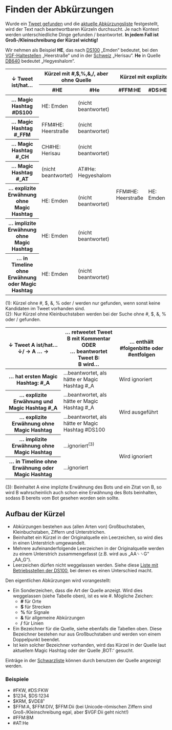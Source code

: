 Finden der Abkürzungen
======================

Wurde ein [Tweet gefunden](/finde-tweets.html) und die [aktuelle
Abkürzungsliste](/finde-listen.html) festgestellt, wird der Text nach
beantwortbaren Kürzeln durchsucht. Je nach Kontext werden
unterschiedliche Dinge gefunden / beantwortet. __In jedem Fall ist
Groß-/Kleinschreibung der Kürzel wichtig!__

Wir nehmen als Beispiel __HE__, das nach [DS100](/dumps/ds100.html) „Emden“
bedeutet, bei den [VGF-Haltestellen](/dumps/vgfhst.html) „Heerstraße“
und in der [Schweiz](/dumps/ch.html) „Herisau“. __He__ in Quelle
[DB640](/dumps/db640.html) bedeutet „Hegyeshalom“.

<table>
 <thead>
  <tr>
    <th rowspan="2">↓ Tweet ist/hat…</th>
    <th colspan="2">Kürzel mit #,$,%,&amp;,/, aber ohne Quelle</th>
    <th colspan="3">Kürzel mit expliziter Quelle</th>
    <th colspan="2">Kürzel ohne #,$,%,&amp;,/</th>
  </tr>
  <tr>
   <th>#HE</th>
   <th>#He</th>
   <th>#FFM:HE</th>
   <th>#DS:HE</th>
   <th>#CH:HE</th>
   <th class="note">HE<sup>(1)</sup></th>
   <th class="note">He<sup>(2)</sup></th>
  </tr>
 </thead>
 <tbody>
  <tr>
   <th>… Magic Hashtag #DS100</th>
   <td class="yes">HE: Emden</td>
   <td class="no">(nicht beantwortet)</td>
   <td class="yes" rowspan="7">FFM#HE: Heerstraße</td>
   <td class="yes" rowspan="7">HE: Emden</td>
   <td class="yes" rowspan="7">CH#HE: Herisau</td>
   <td class="note">HE: Emden</td>
   <td class="no" rowspan="7">(nicht beantwortet)</td>
  </tr>
  <tr>
   <th>… Magic Hashtag #&#x5f;FFM</th>
   <td class="yes">FFM#HE: Heerstraße</td>
   <td class="no">(nicht beantwortet)</td>
   <td class="note">FFM#HE: Heerstraße</td>
  </tr>
  <tr>
   <th>… Magic Hashtag #&#x5f;CH</th>
   <td class="yes">CH#HE: Herisau</td>
   <td class="no">(nicht beantwortet)</td>
   <td class="note">CH#HE: Herisau</td>
  </tr>
  <tr>
   <th>… Magic Hashtag #&#x5f;AT</th>
   <td class="no">(nicht beantwortet)</td>
   <td class="yes">AT#He: Hegyeshalom</td>
   <td class="no">(nicht beantwortet)</td>
  </tr>
  <tr>
   <th>… explizite Erwähnung ohne Magic Hashtag</th>
   <td class="yes">HE: Emden</td>
   <td class="no">(nicht beantwortet)</td>
   <td class="note">HE: Emden</td>
  </tr>
  <tr>
   <th>… implizite Erwähnung ohne Magic Hashtag</th>
   <td class="yes">HE: Emden</td>
   <td class="no">(nicht beantwortet)</td>
   <td class="no">(nicht beantwortet)</td>
  </tr>
  <tr>
   <th>… in Timeline ohne Erwähnung oder Magic Hashtag</th>
   <td class="yes">HE: Emden</td>
   <td class="no">(nicht beantwortet)</td>
   <td class="no">(nicht beantwortet)</td>
  </tr>
 </tbody>
</table>

(1): Kürzel ohne \#, $, &amp;, % oder / werden nur gefunden, wenn sonst
keine Kandidaten im Tweet vorhanden sind.<br/>
(2): Nur Kürzel ohne Kleinbuchstaben werden bei der Suche ohne \#, $,
&amp;, % oder / gefunden.

<table>
 <thead>
  <tr>
   <th>↓ Tweet A ist/hat… ↓/ → A … →</th>
   <th>… retweetet Tweet B mit Kommentar<br/>
       ODER<br/>
       … beantwortet Tweet B:<br/>
       B wird…</th>
   <th>… enthält #folgenbitte oder #entfolgen</th>
  </tr>
 </thead>
 <tbody>
  <tr>
   <th>… hat ersten Magic Hashtag: #&#x5f;A</th>
   <td class="yes">…beantwortet, als hätte er Magic Hashtag #&#x5f;A</td>
   <td class="no">Wird ignoriert</td>
  </tr>
  <tr>
   <th>… explizite Erwähnung und Magic Hashtag #&#x5f;A</th>
   <td class="yes">…beantwortet, als hätte er Magic Hashtag #&#x5f;A</td>
   <td class="yes" rowspan="2">Wird ausgeführt</td>
  </tr>
  <tr>
   <th>… explizite Erwähnung ohne Magic Hashtag</th>
   <td class="yes">…beantwortet, als hätte er Magic Hashtag #DS100</td>
  </tr>
  <tr>
   <th>… implizite Erwähnung ohne Magic Hashtag</th>
   <td class="note">…ignoriert<sup>(3)</sup></td>
   <td class="no" rowspan="2">Wird ignoriert</td>
  </tr>
  <tr>
   <th>… in Timeline ohne Erwähnung oder Magic Hashtag</th>
   <td class="no">…ignoriert</td>
  </tr>
 </tbody>
</table>

(3): Beinhaltet A eine implizite Erwähnung des Bots und ein Zitat von B,
so wird B wahrscheinlich auch schon eine Erwähnung des Bots beinhalten,
sodass B bereits vom Bot gesehen worden sein sollte.

Aufbau der Kürzel
-----------------

- Abkürzungen bestehen aus (allen Arten von) Großbuchstaben,
  Kleinbuchstaben, Ziffern und Unterstrichen.
- Beinhaltet ein Kürzel in der Originalquelle ein Leerzeichen, so wird
  dies in einen Unterstrich umgewandelt.
- Mehrere aufeinanderfolgende Leerzeichen in der Originalquelle werden
  zu einem Unterstrich zusammengefasst (z.B. wird aus
  „AA&#x2420;&#x2420;G“ „AA\_G“).
- Leerzeichen dürfen nicht weggelassen werden. Siehe diese [Liste mit
  Betriebsstellen der DS100](/leerzeichen_ds100.html), bei denen es
  einen Unterschied macht.

Den eigentlichen Abkürzungen wird vorangestellt:

- Ein Sonderzeichen, dass die Art der Quelle anzeigt. Wird dies
  weggelassen (siehe Tabelle oben), ist es wie \#. Mögliche Zeichen:
  - __\#__ für Orte
  - __$__ für Strecken
  - __%__ für Signale
  - __&amp;__ für allgemeine Abkürzungen
  - __/__ für Linien
- Ein Bezeichner für die Quelle, siehe ebenfalls die Tabellen oben.
  Diese Bezeichner bestehen nur aus Großbuchstaben und werden von einem
  Doppelpunkt beendet.
- Ist kein solcher Bezeichner vorhanden, wird das Kürzel in der Quelle
  laut aktuellem Magic Hashtag oder der Quelle ‚BOT:‘ gesucht.

Einträge in der [Schwarzliste](/blacklist.html) können durch benutzen
der Quelle angezeigt werden.

### Beispiele

- \#FKW, \#DS:FKW
- $1234, $DS:1234
- $KRM, $VDE8¹
- $FFM:A, $FFM:DⅣ, $FFM:Dⅱ (bei Unicode-römischen Ziffern sind
  Groß-/Kleinschreibung egal, aber $VGF:Dii geht nicht!)
- \#FFM:BM
- \#AT:He
